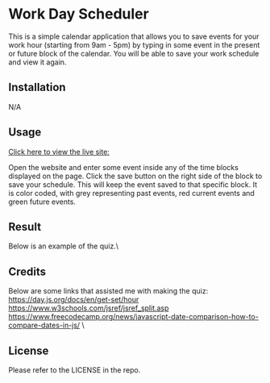 # Work Day Scheduler
This is a simple calendar application that allows you to save events for your work hour (starting from 9am - 5pm) by typing in some event in the present or future block of the calendar. You will be able to save your work schedule and view it again.

## Installation
N/A

## Usage
[Click here to view the live site: ](https://wpena.github.io/work-day-scheduler/)

Open the website and enter some event inside any of the time blocks displayed on the page. Click the save button on the right side of the block to save your schedule. This will keep the event saved to that specific block. It is color coded, with grey representing past events, red current events and green future events.


## Result
Below is an example of the quiz.\

## Credits
Below are some links that assisted me with making the quiz:\
https://day.js.org/docs/en/get-set/hour \
https://www.w3schools.com/jsref/jsref_split.asp \
https://www.freecodecamp.org/news/javascript-date-comparison-how-to-compare-dates-in-js/ \

## License
Please refer to the LICENSE in the repo.
